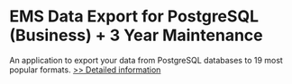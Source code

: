# EMS Data Export for PostgreSQL (Business) + 3 Year Maintenance
An application to export your data from PostgreSQL databases to 19 most popular formats.
[>> Detailed information](https://secure.shareit.com/shareit/product.html?productid=300067916&affiliateid=200057808)